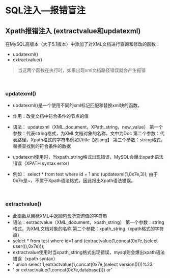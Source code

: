 # 

# SQL注入—报错盲注

## Xpath报错注入 (extractvalue和updatexml)

在MySQL高版本（大于5.1版本）中添加了对XML文档进行查询和修改的函数：

- updatexml()
- extractvalue()

>  当这两个函数在执行时，如果出现xml文档路径错误就会产生报错

​	

### updatexml()

- updatexml()是一个使用不同的xml标记匹配和替换xml块的函数。

- 作用：改变文档中符合条件的节点的值

- 语法： updatexml（XML_document，XPath_string，new_value） 
  第一个参数：代表string格式，为XML文档对象的名称，文中为Doc 
  第二个参数：代表路径，Xpath格式的字符串例如//title【@lang】 
  第三个参数：string格式，替换查找到的符合条件的数据

- updatexml使用时，当xpath_string格式出现错误，MySQL会爆出xpath语法错误（XPATH syntax error）

- 例如： select * from test where id = 1 and (updatexml(1,0x7e,3)); 
  由于0x7e是~，不属于Xpath语法格式，因此报出Xpath语法错误。

  

​	

### extractvalue()

- 此函数从目标XML中返回包含所查询值的字符串 
- 语法：extractvalue（XML_document，xpath_string） 
  第一个参数：string格式，为XML文档对象的名称 
  第二个参数：xpath_string（xpath格式的字符串） 
- select * from test where id=1 and (extractvalue(1,concat(0x7e,(select user()),0x7e)));
- extractvalue使用时当xpath_string格式出现错误，mysql则会爆出xpath语法错误（xpath syntax）
- ' union select 1,extractvalue(1,concat(0x7e,(select version())))%23
- ' or extractvalue(1,concat(0x7e,database())) or'
